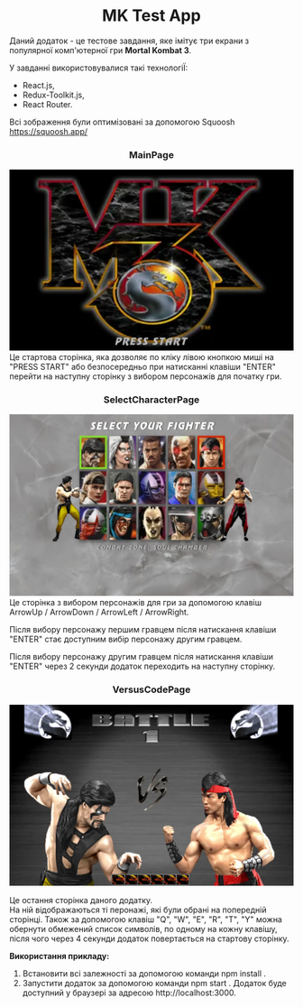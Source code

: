 <h1 align="center">MK Test App</h1>

Даний додаток - це тестове завдання, яке імітує три екрани з популярної комп'ютерної гри <b>Mortal Kombat 3</b>.

 У завданні використовувалися такі технологіЇ:
- React.js,
- Redux-Toolkit.js,
- React Router.

Всі зображення були оптимізовані за допомогою Squoosh https://squoosh.app/ 
 

<h3 align="center">MainPage</h3>
<img src="./public/readme_MK-Test_1_page.webp">
Це стартова сторінка, яка дозволяє по кліку лівою кнопкою миші на "PRESS START" або безпосередньо при натисканні клавіши "ENTER" перейти на наступну сторінку з вибором персонажів для початку гри.



<h3 align="center">SelectCharacterPage</h3>
<img src="./public/readme_MK-Test_2_page.webp">
Це сторінка з вибором персонажів для гри за допомогою клавіш ArrowUp / ArrowDown / ArrowLeft / ArrowRight.

 Після вибору персонажу першим гравцем після натискання клавіши "ENTER" стає доступним вибір персонажу другим гравцем.

Після вибору персонажу другим гравцем після натискання клавіши "ENTER" через 2 секунди додаток переходить на наступну сторінку.



<h3 align="center">VersusCodePage</h3>
<img src="./public/readme_MK-Test_3_page.webp">
<p>Це остання сторінка даного додатку.</br> На ній відображаються ті перонажі, які були обрані на попередній сторінці. Також за допомогою клавіш "Q", "W", "E", "R", "T", "Y" можна обернути обмежений список символів, по одному на кожну клавішу, після чого через 4 секунди додаток повертається на стартову сторінку.</p>



**Використання прикладу:**
 1. Встановити всі залежності за допомогою команди npm install .
 2. Запустити додаток за допомогою команди npm start .
Додаток буде доступний у браузері за адресою http://localhost:3000.